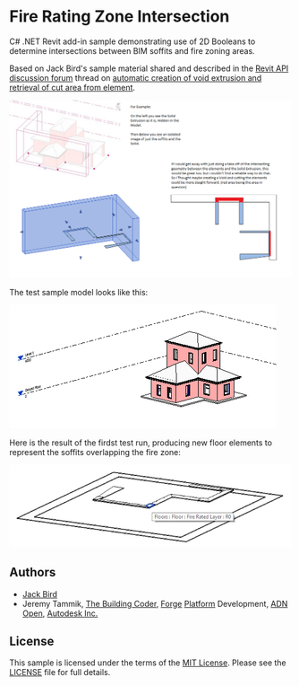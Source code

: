 # Fire Rating Zone Intersection

C# .NET Revit add-in sample demonstrating use of 2D Booleans to determine intersections between BIM soffits and fire zoning areas.

Based on Jack Bird's sample material shared and described in
the [Revit API discussion forum](http://forums.autodesk.com/t5/revit-api-forum/bd-p/160) thread
on [automatic creation of void extrusion and retrieval of cut area from element](https://forums.autodesk.com/t5/revit-api-forum/automatic-creation-of-void-extrusion-element-retrieve-cut-area/m-p/8451742).

![Fire Rating Zone Intersection](img/fire_rating_zone_intersection.png)

The test sample model looks like this:

![Test sample model](img/fire_rating_zone_intersection_model.png)

Here is the result of the firdst test run, producing new floor elements to represent the soffits overlapping the fire zone:

![Test run result](img/fire_rating_zone_intersection_result.png)


## Authors

- [Jack Bird](https://forums.autodesk.com/t5/user/viewprofilepage/user-id/6830764)
- Jeremy Tammik,
[The Building Coder](http://thebuildingcoder.typepad.com),
[Forge](http://forge.autodesk.com) [Platform](https://developer.autodesk.com) Development,
[ADN](http://www.autodesk.com/adn)
[Open](http://www.autodesk.com/adnopen),
[Autodesk Inc.](http://www.autodesk.com)


## License

This sample is licensed under the terms of the [MIT License](http://opensource.org/licenses/MIT).
Please see the [LICENSE](LICENSE) file for full details.

